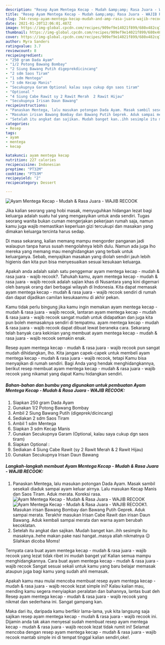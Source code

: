 ```yaml
---
description: "Resep Ayam Mentega Kecap - Mudah &amp;amp; Rasa Juara - WAJIB RECOOK yang nikmat dan Mudah Dibuat"
title: "Resep Ayam Mentega Kecap - Mudah &amp;amp; Rasa Juara - WAJIB RECOOK yang nikmat dan Mudah Dibuat"
slug: 744-resep-ayam-mentega-kecap-mudah-and-amp-rasa-juara-wajib-recook-yang-nikmat-dan-mudah-dibuat
date: 2021-01-20T12:06:01.487Z
image: https://img-global.cpcdn.com/recipes/909ef9e14021f899/680x482cq70/ayam-mentega-kecap-mudah-rasa-juara-wajib-recook-foto-resep-utama.jpg
thumbnail: https://img-global.cpcdn.com/recipes/909ef9e14021f899/680x482cq70/ayam-mentega-kecap-mudah-rasa-juara-wajib-recook-foto-resep-utama.jpg
cover: https://img-global.cpcdn.com/recipes/909ef9e14021f899/680x482cq70/ayam-mentega-kecap-mudah-rasa-juara-wajib-recook-foto-resep-utama.jpg
author: Myra Sanders
ratingvalue: 3.7
reviewcount: 8
recipeingredient:
- "250 gram Dada Ayam"
- "1/2 Potong Bawang Bombay"
- "2 Siung Bawang Putih digeprekdicincang"
- "2 sdm Saos Tiram"
- "1 sdm Mentega"
- "3 sdm Kecap Manis"
- "Secukupnya Garam Optional kalau saya cukup dgn saos tiram"
- "Optional "
- "4 Siung Cabe Rawit sy 2 Rawit Merah  2 Rawit Hijau"
- "Secukupnya Irisan Daun Bawang"
recipeinstructions:
- "Panaskan Mentega, lalu masukan potongan Dada Ayam. Masak sambil sesekali diaduk sampai ayam keluar airnya. Lalu masukan Kecap Manis dan Saos Tiram. Aduk merata. Koreksi rasa."
- "Masukan irisan Bawang Bombay dan Bawang Putih Geprek. Aduk sampai merata. Terakhir masukan Irisan Cabe Rawit dan irisan Daun Bawang. Aduk kembali sampai merata dan warna ayam berubah kecoklatan."
- "Setelah itu angkat dan sajikan. Mudah banget kan..ihh sesimple itu masaknya..hehe makan pake nasi hangat..masya allah nikmatnya 😉 Silahkan dicoba Moms!"
categories:
- Resep
tags:
- ayam
- mentega
- kecap

katakunci: ayam mentega kecap 
nutrition: 227 calories
recipecuisine: Indonesian
preptime: "PT32M"
cooktime: "PT53M"
recipeyield: "2"
recipecategory: Dessert

---
```



![Ayam Mentega Kecap - Mudah &amp; Rasa Juara - WAJIB RECOOK](https://img-global.cpcdn.com/recipes/909ef9e14021f899/680x482cq70/ayam-mentega-kecap-mudah-rasa-juara-wajib-recook-foto-resep-utama.jpg)

Jika kalian seorang yang hobi masak, menyuguhkan hidangan lezat bagi keluarga adalah suatu hal yang mengasyikan untuk anda sendiri. Tugas seorang  wanita bukan cuman mengerjakan pekerjaan rumah saja, namun kamu juga wajib memastikan keperluan gizi tercukupi dan masakan yang dimakan keluarga tercinta harus sedap.

Di masa  sekarang, kalian memang mampu mengorder panganan jadi walaupun tanpa harus susah mengolahnya lebih dulu. Namun ada juga lho mereka yang memang mau menghidangkan yang terbaik untuk keluarganya. Sebab, menyajikan masakan yang diolah sendiri jauh lebih higienis dan kita pun bisa menyesuaikan sesuai kesukaan keluarga. 



Apakah anda adalah salah satu penggemar ayam mentega kecap - mudah &amp; rasa juara - wajib recook?. Tahukah kamu, ayam mentega kecap - mudah &amp; rasa juara - wajib recook adalah sajian khas di Nusantara yang kini digemari oleh banyak orang dari berbagai wilayah di Indonesia. Kita dapat memasak ayam mentega kecap - mudah &amp; rasa juara - wajib recook sendiri di rumah dan dapat dijadikan camilan kesukaanmu di akhir pekan.

Kamu tidak perlu bingung jika kamu ingin memakan ayam mentega kecap - mudah &amp; rasa juara - wajib recook, lantaran ayam mentega kecap - mudah &amp; rasa juara - wajib recook sangat mudah untuk didapatkan dan juga kita pun boleh memasaknya sendiri di tempatmu. ayam mentega kecap - mudah &amp; rasa juara - wajib recook dapat dibuat lewat beraneka cara. Sekarang telah banyak cara kekinian yang membuat ayam mentega kecap - mudah &amp; rasa juara - wajib recook semakin enak.

Resep ayam mentega kecap - mudah &amp; rasa juara - wajib recook pun sangat mudah dihidangkan, lho. Kita jangan capek-capek untuk membeli ayam mentega kecap - mudah &amp; rasa juara - wajib recook, tetapi Kamu bisa menyajikan di rumah sendiri. Bagi Anda yang hendak menghidangkannya, berikut resep membuat ayam mentega kecap - mudah &amp; rasa juara - wajib recook yang nikamat yang dapat Kamu hidangkan sendiri.

<!--inarticleads1-->

##### Bahan-bahan dan bumbu yang digunakan untuk pembuatan Ayam Mentega Kecap - Mudah &amp; Rasa Juara - WAJIB RECOOK:

1. Siapkan 250 gram Dada Ayam
1. Gunakan 1/2 Potong Bawang Bombay
1. Ambil 2 Siung Bawang Putih (digeprek/dicincang)
1. Sediakan 2 sdm Saos Tiram
1. Ambil 1 sdm Mentega
1. Siapkan 3 sdm Kecap Manis
1. Gunakan Secukupnya Garam (Optional, kalau saya cukup dgn saos tiram)
1. Siapkan Optional :
1. Sediakan 4 Siung Cabe Rawit (sy 2 Rawit Merah &amp; 2 Rawit Hijau)
1. Gunakan Secukupnya Irisan Daun Bawang




<!--inarticleads2-->

##### Langkah-langkah membuat Ayam Mentega Kecap - Mudah &amp; Rasa Juara - WAJIB RECOOK:

1. Panaskan Mentega, lalu masukan potongan Dada Ayam. Masak sambil sesekali diaduk sampai ayam keluar airnya. Lalu masukan Kecap Manis dan Saos Tiram. Aduk merata. Koreksi rasa.
<img src="https://img-global.cpcdn.com/steps/fb292f22ededd160/160x128cq70/ayam-mentega-kecap-mudah-rasa-juara-wajib-recook-langkah-memasak-1-foto.jpg" alt="Ayam Mentega Kecap - Mudah &amp; Rasa Juara - WAJIB RECOOK"><img src="https://img-global.cpcdn.com/steps/5f8ed8213ce0a36b/160x128cq70/ayam-mentega-kecap-mudah-rasa-juara-wajib-recook-langkah-memasak-1-foto.jpg" alt="Ayam Mentega Kecap - Mudah &amp; Rasa Juara - WAJIB RECOOK">1. Masukan irisan Bawang Bombay dan Bawang Putih Geprek. Aduk sampai merata. Terakhir masukan Irisan Cabe Rawit dan irisan Daun Bawang. Aduk kembali sampai merata dan warna ayam berubah kecoklatan.
1. Setelah itu angkat dan sajikan. Mudah banget kan..ihh sesimple itu masaknya..hehe makan pake nasi hangat..masya allah nikmatnya 😉 Silahkan dicoba Moms!




Ternyata cara buat ayam mentega kecap - mudah &amp; rasa juara - wajib recook yang lezat tidak ribet ini mudah banget ya! Kalian semua mampu menghidangkannya. Cara buat ayam mentega kecap - mudah &amp; rasa juara - wajib recook Sangat sesuai sekali untuk kamu yang baru belajar memasak ataupun juga bagi kamu yang sudah ahli memasak.

Apakah kamu mau mulai mencoba membuat resep ayam mentega kecap - mudah &amp; rasa juara - wajib recook lezat simple ini? Kalau kalian mau, mending kamu segera menyiapkan peralatan dan bahannya, lantas buat deh Resep ayam mentega kecap - mudah &amp; rasa juara - wajib recook yang nikmat dan sederhana ini. Sangat gampang kan. 

Maka dari itu, daripada kamu berfikir lama-lama, yuk kita langsung saja sajikan resep ayam mentega kecap - mudah &amp; rasa juara - wajib recook ini. Dijamin anda tak akan menyesal sudah membuat resep ayam mentega kecap - mudah &amp; rasa juara - wajib recook lezat tidak rumit ini! Selamat mencoba dengan resep ayam mentega kecap - mudah &amp; rasa juara - wajib recook mantab simple ini di tempat tinggal kalian sendiri,oke!.

